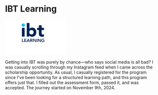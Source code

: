 # IBT Learning
<img src ="ibt.png" alt="IBT Learning">

<p>Getting into IBT was purely by chance—who says social media is all bad? I was casually scrolling through my Instagram feed when I came across the scholarship opportunity. As usual, I casually registered for the program since I've been looking for a structured learning path, and this program offers just that. I filled out the assessment form, passed it, and was accepted. The journey started on November 9th, 2024.</p>